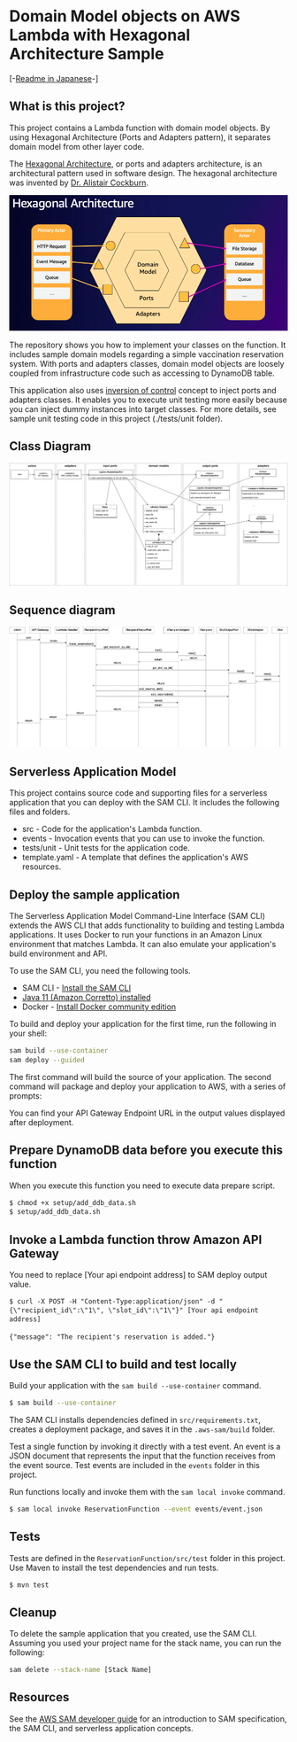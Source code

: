 # Domain Model objects on AWS Lambda with Hexagonal Architecture Sample

[-[Readme in Japanese](README.ja.md)-]

## What is this project?

This project contains a Lambda function with domain model objects. By using Hexagonal Architecture (Ports and Adapters pattern), it separates domain model from other layer code.

The [Hexagonal Architecture](<https://en.wikipedia.org/wiki/Hexagonal_architecture_(software)>), or ports and adapters architecture, is an architectural pattern used in software design. The hexagonal architecture was invented by [Dr. Alistair Cockburn](https://en.wikipedia.org/wiki/Alistair_Cockburn).

![Hexaglnal Architecture](hexagonal_architecture.png)

The repository shows you how to implement your classes on the function. It includes sample domain models regarding a simple vaccination reservation system. With ports and adapters classes, domain model objects are loosely coupled from infrastructure code such as accessing to DynamoDB table.

This application also uses [inversion of control](https://en.wikipedia.org/wiki/Inversion_of_control) concept to inject ports and adapters classes. It enables you to execute unit testing more easily because you can inject dummy instances into target classes. For more details, see sample unit testing code in this project (./tests/unit folder).

## Class Diagram

![Domain Models](ReservationReporter-Page-1.drawio.png)

## Sequence diagram

![Sequence diagram](ReservationReporter-Page-2.drawio.png)

## Serverless Application Model

This project contains source code and supporting files for a serverless application that you can deploy with the SAM CLI. It includes the following files and folders.

- src - Code for the application's Lambda function.
- events - Invocation events that you can use to invoke the function.
- tests/unit - Unit tests for the application code.
- template.yaml - A template that defines the application's AWS resources.

## Deploy the sample application

The Serverless Application Model Command-Line Interface (SAM CLI) extends the AWS CLI that adds functionality to building and testing Lambda applications. It uses Docker to run your functions in an Amazon Linux environment that matches Lambda. It can also emulate your application's build environment and API.

To use the SAM CLI, you need the following tools.

- SAM CLI - [Install the SAM CLI](https://docs.aws.amazon.com/serverless-application-model/latest/developerguide/serverless-sam-cli-install.html)
- [Java 11 (Amazon Corretto) installed](https://docs.aws.amazon.com/ja_jp/corretto/latest/corretto-11-ug/downloads-list.html)
- Docker - [Install Docker community edition](https://hub.docker.com/search/?type=edition&offering=community)

To build and deploy your application for the first time, run the following in your shell:

```bash
sam build --use-container
sam deploy --guided
```

The first command will build the source of your application. The second command will package and deploy your application to AWS, with a series of prompts:

You can find your API Gateway Endpoint URL in the output values displayed after deployment.

## Prepare DynamoDB data before you execute this function

When you execute this function you need to execute data prepare script.

```bash
$ chmod +x setup/add_ddb_data.sh
$ setup/add_ddb_data.sh

```

## Invoke a Lambda function throw Amazon API Gateway

You need to replace [Your api endpoint address] to SAM deploy output value.

```bach
$ curl -X POST -H "Content-Type:application/json" -d "{\"recipient_id\":\"1\", \"slot_id\":\"1\"}" [Your api endpoint address]

{"message": "The recipient's reservation is added."}
```

## Use the SAM CLI to build and test locally

Build your application with the `sam build --use-container` command.

```bash
$ sam build --use-container
```

The SAM CLI installs dependencies defined in `src/requirements.txt`, creates a deployment package, and saves it in the `.aws-sam/build` folder.

Test a single function by invoking it directly with a test event. An event is a JSON document that represents the input that the function receives from the event source. Test events are included in the `events` folder in this project.

Run functions locally and invoke them with the `sam local invoke` command.

```bash
$ sam local invoke ReservationFunction --event events/event.json
```

## Tests

Tests are defined in the `ReservationFunction/src/test` folder in this project. Use Maven to install the test dependencies and run tests.

```bash
$ mvn test
```

## Cleanup

To delete the sample application that you created, use the SAM CLI. Assuming you used your project name for the stack name, you can run the following:

```bash
sam delete --stack-name [Stack Name]
```

## Resources

See the [AWS SAM developer guide](https://docs.aws.amazon.com/serverless-application-model/latest/developerguide/what-is-sam.html) for an introduction to SAM specification, the SAM CLI, and serverless application concepts.
